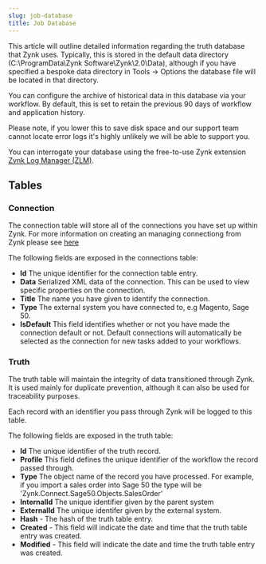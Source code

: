 ```yaml
---
slug: job-database
title: Job Database
---
```

This article will outline detailed information regarding the truth database that Zynk uses. Typically, this is stored in the default data directory (C:\ProgramData\Zynk Software\Zynk\2.0\Data), although if you have specified a bespoke data directory in Tools -> Options the database file will be located in that directory.

You can configure the archive of historical data in this database via your workflow. By default, this is set to retain the previous 90 days of workflow and application history.

Please note, if you lower this to save disk space and our support team cannot locate error logs it's highly unlikely we will be able to support you.

You can interrogate your database using the free-to-use Zynk extension [Zynk Log Manager (ZLM)](zynk-log-manager-zlm).

## Tables
### Connection
The connection table will store all of the connections you have set up within Zynk. For more information on creating an managing connectiong from Zynk please see [here](managing-connections)

The following fields are exposed in the connections table:

* __Id__ The unique identifier for the connection table entry.
* __Data__ Serialized XML data of the connection. This can be used to view specific properties on the connection.
* __Title__ The name you have given to identify the connection.
* __Type__ The external system you have connected to, e.g Magento, Sage 50.
* __IsDefault__ This field identifies whether or not you have made the connection default or not. Default connections will automatically be selected as the connection for new tasks added to your workflows.

### Truth
The truth table will maintain the integrity of data transitioned through Zynk. It is used mainly for duplicate prevention, although it can also be used for traceability purposes.

Each record with an identifier you pass through Zynk will be logged to this table.

The following fields are exposed in the truth table:
* __Id__ The unique identifier of the truth record.
* __Profile__ This field defines the unique identifier of the workflow the record passed through. 
* __Type__ The object name of the record you have processed. For example, if you import a sales order into Sage 50 the type will be 'Zynk.Connect.Sage50.Objects.SalesOrder'
* __InternalId__ The unique identifier given by the parent system
* __ExternalId__ The unique identifer given by the external system.
* __Hash__ - The hash of the truth table entry. 
* __Created__ - This field will indicate the date and time that the truth table entry was created.
* __Modified__ - This field will indicate the date and time the truth table entry was created.